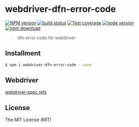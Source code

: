 # webdriver-dfn-error-code

[![NPM version][npm-image]][npm-url]
[![build status][travis-image]][travis-url]
[![Test coverage][coveralls-image]][coveralls-url]
[![node version][node-image]][node-url]
[![npm download][download-image]][download-url]

[npm-image]: https://img.shields.io/npm/v/webdriver-dfn-error-code.svg?style=flat-square
[npm-url]: https://npmjs.org/package/webdriver-dfn-error-code
[travis-image]: https://img.shields.io/travis/macacajs/webdriver-dfn-error-code.svg?style=flat-square
[travis-url]: https://travis-ci.org/macacajs/webdriver-dfn-error-code
[coveralls-image]: https://img.shields.io/coveralls/macacajs/webdriver-dfn-error-code.svg?style=flat-square
[coveralls-url]: https://coveralls.io/r/macacajs/webdriver-dfn-error-code?branch=master
[node-image]: https://img.shields.io/badge/node.js-%3E=_6-green.svg?style=flat-square
[node-url]: http://nodejs.org/download/
[download-image]: https://img.shields.io/npm/dm/webdriver-dfn-error-code.svg?style=flat-square
[download-url]: https://npmjs.org/package/webdriver-dfn-error-code

> dfn error code for webdriver

## Installment

``` bash
$ npm i webdriver-dfn-error-code --save
```

## Webdriver

[webdriver-spec refs](//w3c.github.io/webdriver/webdriver-spec.html#dfn-error-code)

## License

The MIT License (MIT)

